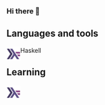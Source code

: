 ### Hi there 👋

<!--
**erikjny/erikjny** is a ✨ _special_ ✨ repository because its `README.md` (this file) appears on your GitHub profile.

Here are some ideas to get you started:

- 🔭 I’m currently working on ...
- 🌱 I’m currently learning ...
- 👯 I’m looking to collaborate on ...
- 🤔 I’m looking for help with ...
- 💬 Ask me about ...
- 📫 How to reach me: ...
- 😄 Pronouns: ...
- ⚡ Fun fact: ...
-->
## Languages and tools
Haskell
[<img align="left" height="32" width="32" src="https://github.com/erikjny/erikjny/blob/main/img/haskell-icon.svg" />][haskell]

## Learning
<img align="left" height="32" width="32" src="https://github.com/erikjny/erikjny/blob/main/img/haskell-icon.svg" />

[haskell]: https://icons8.com/icons/set/haskell
